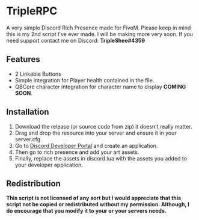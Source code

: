 # TripleRPC
A very simple Discord Rich Presence made for FiveM.
Please keep in mind this is my 2nd script I've ever made. I will be making more very soon.
If you need support contact me on Discord: **TripleShee#4359**

## Features
- 2 Linkable Buttons
- Simple integration for Player health contained in the file.
- QBCore character integration for character name to display **COMING SOON**.

## Installation
1. Download the release (or source code from zip) it doesn't really matter.
2. Drag and drop the resource into your server and ensure it in your server.cfg
3. Go to [Discord Developer Portal](https://discord.com/developers/applications) and create an application.
4. Then go to rich presence and add your art assets.
5. Finally, replace the assets in discord.lua with the assets you added to your developer application.

## Redistribution
**This script is not licensed of any sort but I would appreciate that this script not be copied or redistributed without my permission. Although, I do encourage that you modify it to your or your servers needs.**
